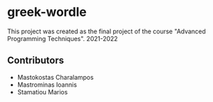 # greek-wordle
This project was created as the final project of  the course "Advanced Programming Techniques". 2021-2022  

## Contributors 
* Mastokostas Charalampos
* Mastrominas Ioannis
* Stamatiou Marios

